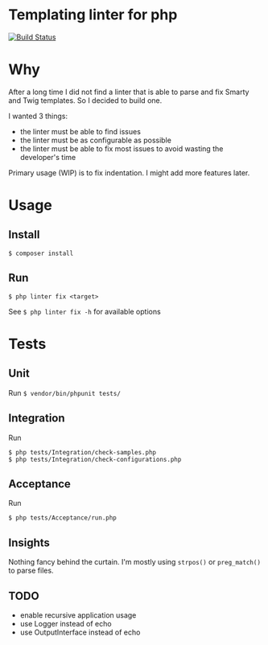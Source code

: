 Templating linter for php
=========================

[![Build Status](https://api.travis-ci.org/matks/php-template-linter.svg?branch=master)](https://travis-ci.org/matks/php-template-linter)


# Why

After a long time I did not find a linter that is able to parse and fix
Smarty and Twig templates. So I decided to build one.

I wanted 3 things:
- the linter must be able to find issues
- the linter must be as configurable as possible
- the linter must be able to fix most issues to avoid wasting the developer's time

Primary usage (WIP) is to fix indentation. I might add more features later.

# Usage

## Install

`$ composer install`

## Run

`$ php linter fix <target>`

See `$ php linter fix -h` for available options

# Tests

## Unit

Run `$ vendor/bin/phpunit tests/`

## Integration

Run
```
$ php tests/Integration/check-samples.php
$ php tests/Integration/check-configurations.php
```

## Acceptance

Run
```
$ php tests/Acceptance/run.php
```

## Insights

Nothing fancy behind the curtain. I'm mostly using `strpos()` or
`preg_match()` to parse files.

## TODO

- enable recursive application usage
- use Logger instead of echo
- use OutputInterface instead of echo
